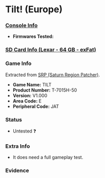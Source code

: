 # Tilt! (Europe)

### [Console Info](../../../../Info/Consoles/VA13/README.md)

<!-- ### [Saroo Cartridge Info](../../../../Info/Cartridges/RetroGameParadiseStore/1.32F/README.md) -->

- <b>Firmwares Tested:</b>
  <!-- 1. MCU: 240627, SS: 240627, FPGA: 05 - v0.6 -->

### [SD Card Info (Lexar - 64 GB - exFat)](../../../../Info/SdCards/Lexar/64GB/exfat/README.md)

### Game Info

Extracted from [SRP (Saturn Region Patcher)](https://segaxtreme.net/resources/saturn-region-patcher.81/download).

- <b>Game Name:</b> TILT
- <b>Product Number:</b> T-7015H-50
- <b>Version:</b> V1.000
- <b>Area Code:</b> E
- <b>Peripheral Code:</b> JAT

### Status

- Untested :question:

### Extra Info

- It does need a full gameplay test.

### Evidence

<!-- [![](https://img.youtube.com/vi/aRB4hv8FcpM/0.jpg)](https://www.youtube.com/watch?v=aRB4hv8FcpM) -->
